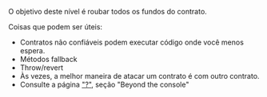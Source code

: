 O objetivo deste nível é roubar todos os fundos do contrato.

Coisas que podem ser úteis:
* Contratos não confiáveis ​​podem executar código onde você menos espera.
* Métodos fallback
* Throw/revert
* Às vezes, a melhor maneira de atacar um contrato é com outro contrato.
* Consulte a página ["?"](https://ethernaut.openzeppelin.com/help), seção "Beyond the console"
